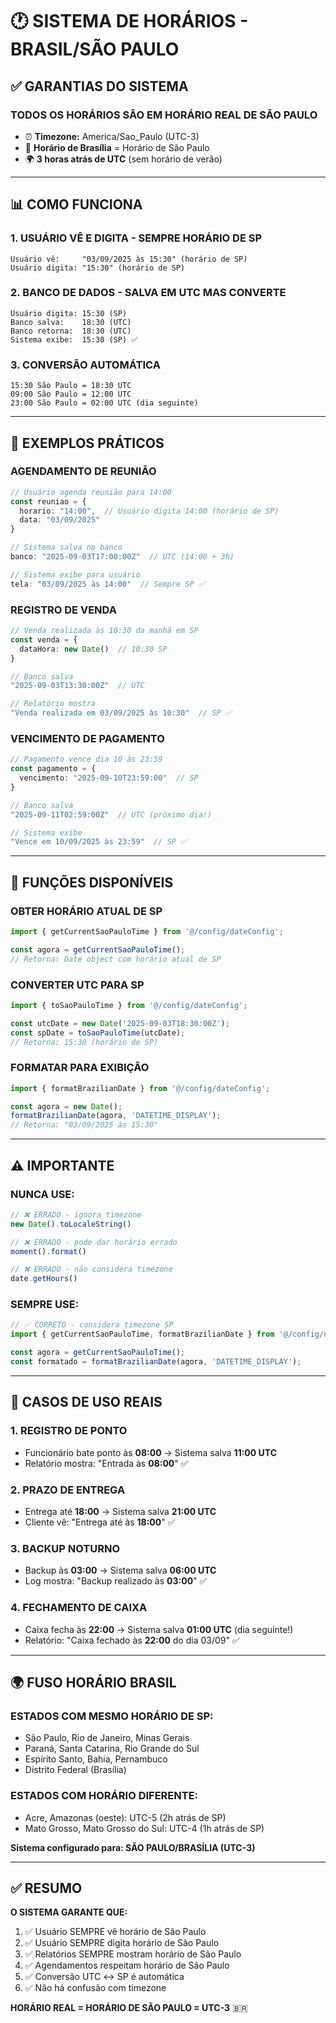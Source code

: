 # 🕐 SISTEMA DE HORÁRIOS - BRASIL/SÃO PAULO

## ✅ **GARANTIAS DO SISTEMA**

### **TODOS OS HORÁRIOS SÃO EM HORÁRIO REAL DE SÃO PAULO**

- ⏰ **Timezone:** America/Sao_Paulo (UTC-3)
- 📅 **Horário de Brasília** = Horário de São Paulo
- 🌍 **3 horas atrás de UTC** (sem horário de verão)

---

## 📊 **COMO FUNCIONA**

### **1. USUÁRIO VÊ E DIGITA - SEMPRE HORÁRIO DE SP**
```
Usuário vê:     "03/09/2025 às 15:30" (horário de SP)
Usuário digita: "15:30" (horário de SP)
```

### **2. BANCO DE DADOS - SALVA EM UTC MAS CONVERTE**
```
Usuário digita: 15:30 (SP)
Banco salva:    18:30 (UTC) 
Banco retorna:  18:30 (UTC)
Sistema exibe:  15:30 (SP) ✅
```

### **3. CONVERSÃO AUTOMÁTICA**
```
15:30 São Paulo = 18:30 UTC
09:00 São Paulo = 12:00 UTC
23:00 São Paulo = 02:00 UTC (dia seguinte)
```

---

## 🎯 **EXEMPLOS PRÁTICOS**

### **AGENDAMENTO DE REUNIÃO**
```typescript
// Usuário agenda reunião para 14:00
const reuniao = {
  horario: "14:00",  // Usuário digita 14:00 (horário de SP)
  data: "03/09/2025"
}

// Sistema salva no banco
banco: "2025-09-03T17:00:00Z"  // UTC (14:00 + 3h)

// Sistema exibe para usuário
tela: "03/09/2025 às 14:00"  // Sempre SP ✅
```

### **REGISTRO DE VENDA**
```typescript
// Venda realizada às 10:30 da manhã em SP
const venda = {
  dataHora: new Date()  // 10:30 SP
}

// Banco salva
"2025-09-03T13:30:00Z"  // UTC

// Relatório mostra
"Venda realizada em 03/09/2025 às 10:30"  // SP ✅
```

### **VENCIMENTO DE PAGAMENTO**
```typescript
// Pagamento vence dia 10 às 23:59
const pagamento = {
  vencimento: "2025-09-10T23:59:00"  // SP
}

// Banco salva
"2025-09-11T02:59:00Z"  // UTC (próximo dia!)

// Sistema exibe
"Vence em 10/09/2025 às 23:59"  // SP ✅
```

---

## 🔧 **FUNÇÕES DISPONÍVEIS**

### **OBTER HORÁRIO ATUAL DE SP**
```typescript
import { getCurrentSaoPauloTime } from '@/config/dateConfig';

const agora = getCurrentSaoPauloTime();
// Retorna: Date object com horário atual de SP
```

### **CONVERTER UTC PARA SP**
```typescript
import { toSaoPauloTime } from '@/config/dateConfig';

const utcDate = new Date('2025-09-03T18:30:00Z');
const spDate = toSaoPauloTime(utcDate);
// Retorna: 15:30 (horário de SP)
```

### **FORMATAR PARA EXIBIÇÃO**
```typescript
import { formatBrazilianDate } from '@/config/dateConfig';

const agora = new Date();
formatBrazilianDate(agora, 'DATETIME_DISPLAY');
// Retorna: "03/09/2025 às 15:30"
```

---

## ⚠️ **IMPORTANTE**

### **NUNCA USE:**
```typescript
// ❌ ERRADO - ignora timezone
new Date().toLocaleString()

// ❌ ERRADO - pode dar horário errado
moment().format()

// ❌ ERRADO - não considera timezone
date.getHours()
```

### **SEMPRE USE:**
```typescript
// ✅ CORRETO - considera timezone SP
import { getCurrentSaoPauloTime, formatBrazilianDate } from '@/config/dateConfig';

const agora = getCurrentSaoPauloTime();
const formatado = formatBrazilianDate(agora, 'DATETIME_DISPLAY');
```

---

## 📱 **CASOS DE USO REAIS**

### **1. REGISTRO DE PONTO**
- Funcionário bate ponto às **08:00** → Sistema salva **11:00 UTC**
- Relatório mostra: "Entrada às **08:00**" ✅

### **2. PRAZO DE ENTREGA**
- Entrega até **18:00** → Sistema salva **21:00 UTC**
- Cliente vê: "Entrega até às **18:00**" ✅

### **3. BACKUP NOTURNO**
- Backup às **03:00** → Sistema salva **06:00 UTC**
- Log mostra: "Backup realizado às **03:00**" ✅

### **4. FECHAMENTO DE CAIXA**
- Caixa fecha às **22:00** → Sistema salva **01:00 UTC** (dia seguinte!)
- Relatório: "Caixa fechado às **22:00** do dia 03/09" ✅

---

## 🌍 **FUSO HORÁRIO BRASIL**

### **ESTADOS COM MESMO HORÁRIO DE SP:**
- São Paulo, Rio de Janeiro, Minas Gerais
- Paraná, Santa Catarina, Rio Grande do Sul
- Espírito Santo, Bahia, Pernambuco
- Distrito Federal (Brasília)

### **ESTADOS COM HORÁRIO DIFERENTE:**
- Acre, Amazonas (oeste): UTC-5 (2h atrás de SP)
- Mato Grosso, Mato Grosso do Sul: UTC-4 (1h atrás de SP)

**Sistema configurado para: SÃO PAULO/BRASÍLIA (UTC-3)**

---

## ✅ **RESUMO**

**O SISTEMA GARANTE QUE:**

1. ✅ Usuário SEMPRE vê horário de São Paulo
2. ✅ Usuário SEMPRE digita horário de São Paulo
3. ✅ Relatórios SEMPRE mostram horário de São Paulo
4. ✅ Agendamentos respeitam horário de São Paulo
5. ✅ Conversão UTC ↔ SP é automática
6. ✅ Não há confusão com timezone

**HORÁRIO REAL = HORÁRIO DE SÃO PAULO = UTC-3** 🇧🇷
